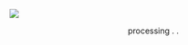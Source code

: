 ![](https://64.media.tumblr.com/2961eb0559b405823d0a5900a02301ea/6b447dbd15b56919-b9/s400x600/0e55c6d8698c170f71c327f42e44b8af8214198a.pnj)
<p align="center"

processing . .